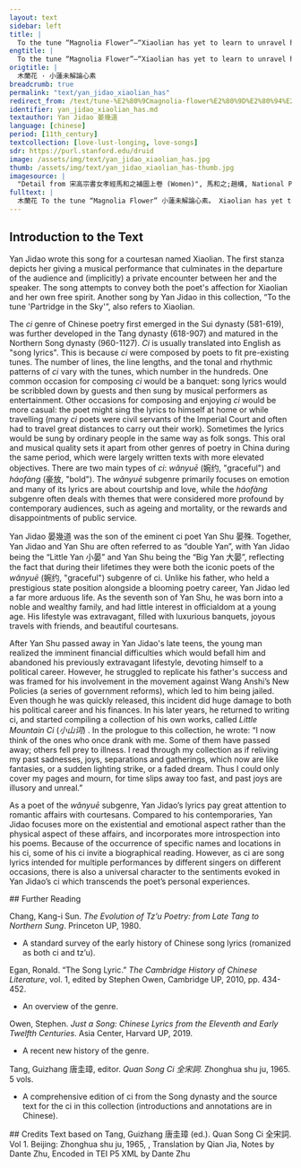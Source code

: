 ```yaml
---
layout: text
sidebar: left
title: |
  To the tune “Magnolia Flower”—“Xiaolian has yet to learn to unravel her heart’s tangled feelings” | 木蘭花 · 小蓮未解論心素
engtitle: |
  To the tune “Magnolia Flower”—“Xiaolian has yet to learn to unravel her heart’s tangled feelings”
origtitle: |
  木蘭花 · 小蓮未解論心素
breadcrumb: true
permalink: "text/yan_jidao_xiaolian_has"
redirect_from: /text/tune-%E2%80%9Cmagnolia-flower%E2%80%9D%E2%80%94%E2%80%9Cxiaolian-has-yet-learn-unravel-her-heart%E2%80%99s-tangled-feelings%E2%80%9D
identifier: yan_jidao_xiaolian_has.md
textauthor: Yan Jidao 晏幾道
language: [chinese]
period: [11th_century]
textcollection: [love-lust-longing, love-songs]
sdr: https://purl.stanford.edu/druid 
image: /assets/img/text/yan_jidao_xiaolian_has.jpg
thumb: /assets/img/text/yan_jidao_xiaolian_has-thumb.jpg
imagesource: |
  "Detail from 宋高宗書女孝經馬和之補圖上卷 (Women)", 馬和之;趙構, National Palace Museum, Accession Number: K2A001100N000000000PBH [Public Domain]
fulltext: |
  木蘭花 To the tune “Magnolia Flower” 小蓮未解論心素。 Xiaolian has yet to learn to unravel her heart’s tangled feelings; 狂似鈿箏弦底柱。 her feelings are as wild as the passionate music played on the thin string of the zither. 臉邊霞散酒初醒， The rosy clouds on her cheeks disperse; she sobers up. 眉上月殘人慾去。 Her crescent eyebrows fade; her guests are about to leaveThe “guests” in this line refers to other audience members listening to Xiaolian’s zither performance. The implication is that while everyone else is about to leave, this does not include the speaker, suggesting that he and Xiaolian will now meet in private.. 舊時家近章臺住。 She used to live on Zhangtai StreetZhangtai Street was the name of a redlight district in the Han Dynasty. It later became a euphemism for a brothel, so here it implies that Xiaolian is a courtesan., 盡日東風吹柳絮。 where the eastern wind blew the catkinsThe imagery of blown catkins (柳絮) suggests an unsettled, tragic life without a sense of belonging. Here it alludes to Xiaolian’s life as a courtesan. all day long. 生憎繁杏綠陰時， She hates it the most when the apricot blossoms and green shade become dense, 正礙粉牆偷眼覷。 which hinders her from peaking over the white plastered wall “Peaking over the white plastered wall” is an allusion to a story about one of the most handsome men in the Chinese history, Song Yu 宋玉 (c.298 BCE – c.222 BCE), who was also known for his literary talent. It is said that his neighbor’s daughter, who was a great beauty herself, peeked at him over a white plastered wall for three years.. 
--- 
```

## Introduction to the Text 
<p><meta charset="utf-8" />Yan Jidao wrote this song for a courtesan named Xiaolian. The first stanza depicts her giving a musical performance that culminates in the departure of the audience and (implicitly) a private encounter between her and the speaker. The song attempts to convey both the poet's affection for Xiaolian and her own free spirit. Another song by Yan Jidao in this collection, “To the tune 'Partridge in the Sky'”, also refers to Xiaolian.</p> <p><meta charset="utf-8" />The <em>ci</em> genre of Chinese poetry first emerged in the Sui dynasty (581-619), was further developed in the Tang dynasty (618-907) and matured in the Northern Song dynasty (960-1127). <em>Ci</em> is usually translated into English as "song lyrics". This is because <em>ci</em> were composed by poets to fit pre-existing tunes. The number of lines, the line lengths, and the tonal and rhythmic patterns of <em>ci</em> vary with the tunes, which number in the hundreds. One common occasion for composing <em>ci</em> would be a banquet: song lyrics would be scribbled down by guests and then sung by musical performers as entertainment. Other occasions for composing and enjoying <em>ci</em> would be more casual: the poet might sing the lyrics to himself at home or while travelling (many <em>ci</em> poets were civil servants of the Imperial Court and often had to travel great distances to carry out their work). Sometimes the lyrics would be sung by ordinary people in the same way as folk songs. This oral and musical quality sets it apart from other genres of poetry in China during the same period, which were largely written texts with more elevated objectives. There are two main types of <em>ci</em>: <em>wǎnyuē</em> (婉约, "graceful") and <em>háofàng</em> (豪放, "bold"). The <em>wǎnyuē</em> subgenre primarily focuses on emotion and many of its lyrics are about courtship and love, while the<em> háofàng</em> subgenre often deals with themes that were considered more profound by contemporary audiences, such as ageing and mortality, or the rewards and disappointments of public service.</p> <p><meta charset="utf-8" /></p> <p dir="ltr">Yan Jidao 晏幾道 was the son of the eminent ci poet Yan Shu 晏殊. Together, Yan Jidao and Yan Shu are often referred to as “double Yan”, with Yan Jidao being the “Little Yan 小晏” and Yan Shu being the “Big Yan 大晏”, reflecting the fact that during their lifetimes they were both the iconic poets of the <em>wǎnyuē</em> (婉约, "graceful") subgenre of ci. Unlike his father, who held a prestigious state position alongside a blooming poetry career, Yan Jidao led a far more arduous life. As the seventh son of Yan Shu, he was born into a noble and wealthy family, and had little interest in officialdom at a young age. His lifestyle was extravagant, filled with luxurious banquets, joyous travels with friends, and beautiful courtesans.</p> <p dir="ltr">After Yan Shu passed away in Yan Jidao's late teens, the young man realized the imminent financial difficulties which would befall him and abandoned his previously extravagant lifestyle, devoting himself to a political career. However, he struggled to replicate his father's success and was framed for his involvement in the movement against Wang Anshi’s New Policies (a series of government reforms), which led to him being jailed. Even though he was quickly released, this incident did huge damage to both his political career and his finances. In his later years, he returned to writing ci, and started compiling a collection of his own works, called <em>Little Mountain Ci</em> (<em>小山词</em>) . In the prologue to this collection, he wrote: “I now think of the ones who once drank with me. Some of them have passed away; others fell prey to illness. I read through my collection as if reliving my past sadnesses, joys, separations and gatherings, which now are like fantasies, or a sudden lighting strike, or a faded dream. Thus I could only cover my pages and mourn, for time slips away too fast, and past joys are illusory and unreal.”</p> <p dir="ltr">As a poet of the <em>wǎnyuē </em>subgenre, Yan Jidao’s lyrics pay great attention to romantic affairs with courtesans. Compared to his contemporaries, Yan Jidao focuses more on the existential and emotional aspect rather than the physical aspect of these affairs, and incorporates more introspection into his poems. Because of the occurrence of specific names and locations in his ci, some of his ci invite a biographical reading. However, as ci are song lyrics intended for multiple performances by different singers on different occasions, there is also a universal character to the sentiments evoked in Yan Jidao’s ci which transcends the poet’s personal experiences.</p>
## Further Reading 
<p>Chang, Kang-i Sun. <em>The Evolution of Tz’u Poetry: from Late Tang to Northern Sung</em>. Princeton UP, 1980.</p> <ul> <li>A standard survey of the early history of Chinese song lyrics (romanized as both ci and tz’u).</li> </ul> <p>Egan, Ronald. “The Song Lyric.” <em>The Cambridge History of Chinese Literature</em>, vol. 1, edited by Stephen Owen, Cambridge UP, 2010, pp. 434-452.</p> <ul> <li>An overview of the genre.</li> </ul> <p>Owen, Stephen. <em>Just a Song: Chinese Lyrics from the Eleventh and Early Twelfth Centuries</em>. Asia Center, Harvard UP, 2019.</p> <ul> <li>A recent new history of the genre.</li> </ul> <p>Tang, Guizhang 唐圭璋, editor. <em>Quan Song Ci 全宋詞</em>. Zhonghua shu ju, 1965. 5 vols.</p> <ul> <li>A comprehensive edition of ci from the Song dynasty and the source text for the ci in this collection (introductions and annotations are in Chinese).</li> </ul>
## Credits
Text based on Tang, Guizhang 唐圭璋 (ed.). Quan Song Ci 全宋詞. Vol 1. Beijing: Zhonghua shu ju, 1965, , Translation by Qian Jia, Notes by Dante Zhu, Encoded in TEI P5 XML by Dante Zhu

